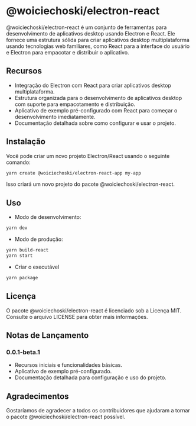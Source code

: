 # @woiciechoski/electron-react

@woiciechoski/electron-react é um conjunto de ferramentas para desenvolvimento de aplicativos desktop usando Electron e React. Ele fornece uma estrutura sólida para criar aplicativos desktop multiplataforma usando tecnologias web familiares, como React para a interface do usuário e Electron para empacotar e distribuir o aplicativo.


## Recursos

- Integração do Electron com React para criar aplicativos desktop multiplataforma.
- Estrutura organizada para o desenvolvimento de aplicativos desktop com suporte para empacotamento e distribuição.
- Aplicativo de exemplo pré-configurado com React para começar o desenvolvimento imediatamente.
- Documentação detalhada sobre como configurar e usar o projeto.

## Instalação

Você pode criar um novo projeto Electron/React usando o seguinte comando:

```bash
yarn create @woiciechoski/electron-react-app my-app
```

Isso criará um novo projeto do pacote @woiciechoski/electron-react.

## Uso

- Modo de desenvolvimento:
```bash
yarn dev
```
- Modo de produção:
```bash
yarn build-react
yarn start
```
- Criar o executável
```bash
yarn package
```
## Licença

O pacote @woiciechoski/electron-react é licenciado sob a Licença MIT. Consulte o arquivo LICENSE para obter mais informações.

## Notas de Lançamento

### 0.0.1-beta.1

- Recursos iniciais e funcionalidades básicas.
- Aplicativo de exemplo pré-configurado.
- Documentação detalhada para configuração e uso do projeto.

## Agradecimentos

Gostaríamos de agradecer a todos os contribuidores que ajudaram a tornar o pacote @woiciechoski/electron-react possível.